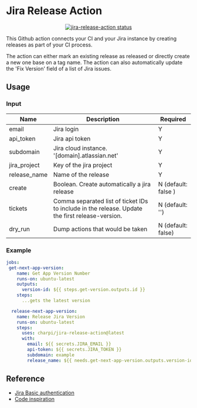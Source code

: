 # Jira Release Action

<p align="center">
  <a href="https://github.com/charpi/jira-release-actions"><img alt="jira-release-action status" src="https://github.com/carpi/jira-release-actions/workflows/build-test/badge.svg"></a>
</p>

This Github action connects your CI and your Jira instance by creating releases as part of your CI process.

The action can either mark an existing release as released or directly create a new one base on a tag name.
The action can also automatically update the 'Fix Version' field of a list of Jira issues.

## Usage

### Input

| Name | Description | Required |
|---|---|---|
| email  | Jira login | Y |
| api_token | Jira api token | Y |
| subdomain | Jira cloud instance. '[domain].atlassian.net' | Y |
| jira_project | Key of the jira project | Y |
| release_name | Name of the release | Y |
| create | Boolean. Create automatically a jira release| N (default: false ) |
| tickets | Comma separated list of ticket IDs to include in the release. Update the first release-version. | N (default: '') |
| dry_run | Dump actions that would be taken | N (default: false) |

### Example

```yaml
jobs:
 get-next-app-version:
    name: Get App Version Number
    runs-on: ubuntu-latest
    outputs:
      version-id: ${{ steps.get-version.outputs.id }}
    steps:
      ...gets the latest version

  release-next-app-version:
    name: Release Jira Version
    runs-on: ubuntu-latest
    steps:
      uses: charpi/jira-release-action@latest
      with:
        email: ${{ secrets.JIRA_EMAIL }}
        api-token: ${{ secrets.JIRA_TOKEN }}
        subdomain: example
        release_name: ${{ needs.get-next-app-version.outputs.version-id}}
```

## Reference

* [Jira Basic authentication](https://developer.atlassian.com/server/jira/platform/basic-authentication/)
* [Code inspiration](https://github.com/jimyang-9/release-jira-fix-version/)
